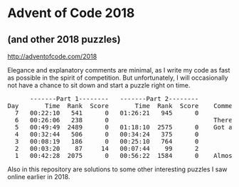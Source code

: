 # Advent of Code 2018
## (and other 2018 puzzles)
http://adventofcode.com/2018

Elegance and explanatory comments are minimal, as I write my code as fast as possible in the spirit of competition. But unfortunately, I will occasionally not have a chance to sit down and start a puzzle right on time.

<pre>      <span>-------Part 1--------</span>   <span>-------Part 2--------</span>
Day   <span>    Time  Rank  Score</span>   <span>    Time  Rank  Score</span> <span>   Comments </span>
  7   00:22:10   541      0   01:26:21   945      0  
  6   00:26:06   238      0                            There was a <a href = "https://twitter.com/ericwastl/status/1070563771339411457">bug in Part 2</a>.
  5   00:49:49  2489      0   01:18:10  2575      0    Got a late start.
  4   00:32:44   506      0   00:34:24   375      0  
  3   00:08:19   186      0   00:25:10   764      0  
  2   00:03:20    87     14   00:07:44    99      2  
  1   00:42:28  2075      0   00:56:22  1584      0    Almost forgot!
</pre>

Also in this repository are solutions to some other interesting puzzles I saw online earlier in 2018.

